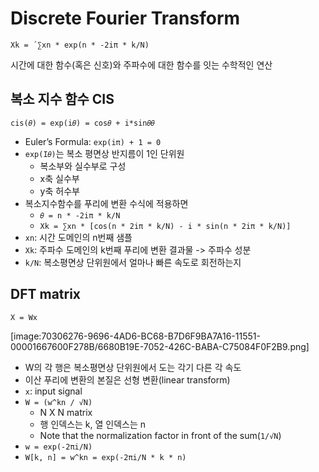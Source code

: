 # Discrete Fourier Transform

`Xk = ´∑xn * exp(n * -2iπ * k/N)`

시간에 대한 함수(혹은 신호)와 주파수에 대한 함수를 잇는 수학적인 연산

## 복소 지수 함수 CIS

`cis(𝜃) = exp(i𝜃) = cos𝜃 + i*sin𝜃𝜃`

- Euler’s Formula:  `exp(iπ) + 1 = 0`
- `exp(I𝜃)`는 복소 평면상 반지름이 1인 단위원
	- 복소부와 실수부로 구성
	- x축 실수부
	- y축 허수부
- 복소지수함수를 푸리에 변환 수식에 적용하면
	- `𝜃 = n * -2iπ * k/N`
	- `Xk = ∑xn * [cos(n * 2iπ * k/N) - i * sin(n * 2iπ * k/N)]`
- `xn`: 시간 도메인의 n번째 샘플
- `Xk`: 주파수 도메인의 k번째 푸리에 변환 결과물 -> 주파수 성분
- `k/N`: 복소평면상 단위원에서 얼마나 빠른 속도로 회전하는지

## DFT matrix

`X = Wx`

[image:70306276-9696-4AD6-BC68-B7D6F9BA7A16-11551-00001667600F278B/6680B19E-7052-426C-BABA-C75084F0F2B9.png]
- W의 각 행은 복소평면상 단위원에서 도는 각기 다른 각 속도
- 이산 푸리에 변환의 본질은 선형 변환(linear transform)
- `x`: input signal
- `W = (w^kn / √N)`
	- N X N matrix 
	- 행 인덱스는 k, 열 인덱스는 n
	- Note that the normalization factor in front of the sum(`1/√N`)
- `w = exp(-2πi/N)`
- `W[k, n] = w^kn = exp(-2πi/N * k * n) `

